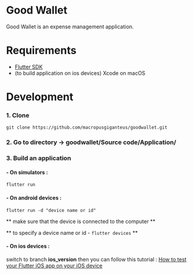 # Good Wallet
Good Wallet is an expense management application.

# Requirements
* [Flutter SDK](https://flutter.dev/docs/get-started/install)
* (to build application on ios devices) Xcode on macOS

# Development
### 1. Clone

`git clone https://github.com/macropusgiganteus/goodwallet.git`

### 2. Go to directory -> goodwallet/Source code/Application/
### 3. Build an application

#### - On simulators :

`flutter run` 

#### - On android devices :

`flutter run -d "device name or id"` 

** make sure that the device is connected to the computer **

** to specify a device name or id - `flutter devices` **

#### - On ios devices :
switch to branch **ios_version** then you can follow this tutorial : [How to test your Flutter iOS app on your iOS device](https://medium.com/front-end-weekly/how-to-test-your-flutter-ios-app-on-your-ios-device-75924bfd75a8)

